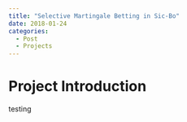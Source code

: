 ```yaml
---
title: "Selective Martingale Betting in Sic-Bo"
date: 2018-01-24
categories:
  - Post
  - Projects
---
```


# Project Introduction

testing